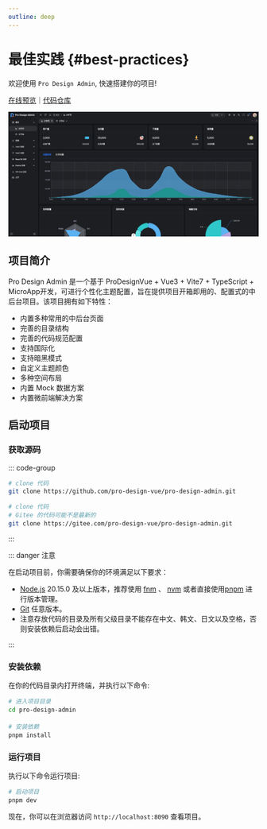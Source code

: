 ```yaml
---
outline: deep
---
```


# 最佳实践 {#best-practices}
欢迎使用  `Pro Design Admin`, 快速搭建你的项目!

[在线预览](https://pro-design-admin.shene.org.cn/)｜[代码仓库](https://github.com/pro-design-vue/pro-design-admin.git) 

![pro design admin](/guide/admin_02.png)

## 项目简介

Pro Design Admin 是一个基于 ProDesignVue + Vue3 + Vite7 + TypeScript + MicroApp开发，可进行个性化主题配置，旨在提供项目开箱即用的、配置式的中后台项目。该项目拥有如下特性：

- 内置多种常用的中后台页面
- 完善的目录结构
- 完善的代码规范配置
- 支持国际化
- 支持暗黑模式
- 自定义主题颜色
- 多种空间布局
- 内置 Mock 数据方案
- 内置微前端解决方案

## 启动项目

### 获取源码

::: code-group

```sh [GitHub]
# clone 代码
git clone https://github.com/pro-design-vue/pro-design-admin.git
```

```sh [Gitee]
# clone 代码
# Gitee 的代码可能不是最新的
git clone https://gitee.com/pro-design-vue/pro-design-admin.git
```

:::

::: danger 注意

在启动项目前，你需要确保你的环境满足以下要求：

- [Node.js](https://nodejs.org/en) 20.15.0 及以上版本，推荐使用 [fnm](https://github.com/Schniz/fnm) 、 [nvm](https://github.com/nvm-sh/nvm) 或者直接使用[pnpm](https://pnpm.io/cli/env) 进行版本管理。
- [Git](https://git-scm.com/) 任意版本。
- 注意存放代码的目录及所有父级目录不能存在中文、韩文、日文以及空格，否则安装依赖后启动会出错。

:::

### 安装依赖

在你的代码目录内打开终端，并执行以下命令:

```bash
# 进入项目目录
cd pro-design-admin

# 安装依赖
pnpm install
```

### 运行项目

执行以下命令运行项目:

```bash
# 启动项目
pnpm dev
```

现在，你可以在浏览器访问 `http://localhost:8090` 查看项目。